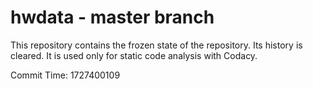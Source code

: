 # hwdata - master branch

This repository contains the frozen state of the repository.
Its history is cleared. It is used only for static code
analysis with Codacy.

Commit Time: 1727400109
